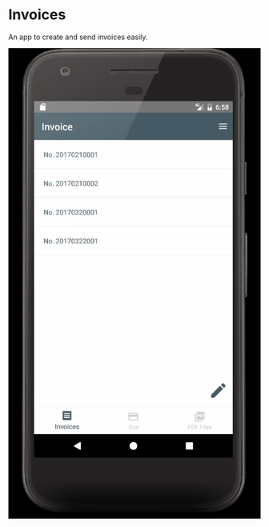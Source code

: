 # Invoices
 An app to create and send invoices easily.

![Invoices](https://github.com/mei1/Invoice-Maker/blob/master/invoice.gif)
